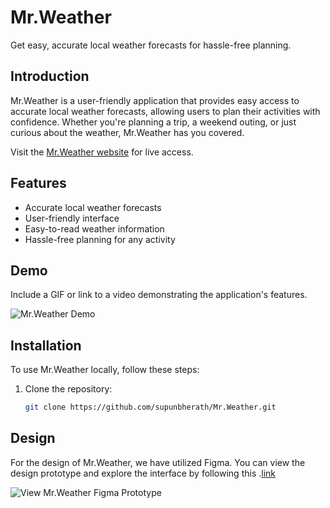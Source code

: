 # Mr.Weather

Get easy, accurate local weather forecasts for hassle-free planning.

## Introduction
Mr.Weather is a user-friendly application that provides easy access to accurate local weather forecasts, allowing users to plan their activities with confidence. Whether you're planning a trip, a weekend outing, or just curious about the weather, Mr.Weather has you covered.

Visit the [Mr.Weather website](https://supunbherath.github.io/Mr.Weather/) for live access.

## Features
- Accurate local weather forecasts
- User-friendly interface
- Easy-to-read weather information
- Hassle-free planning for any activity

## Demo
Include a GIF or link to a video demonstrating the application's features.

![Mr.Weather Demo](link/to/demo.gif)

## Installation
To use Mr.Weather locally, follow these steps:

1. Clone the repository:
   ```bash
   git clone https://github.com/supunbherath/Mr.Weather.git
## Design

For the design of Mr.Weather, we have utilized Figma. You can view the design prototype and explore the interface by following this .[link](https://supunbherath.github.io/Mr.Weather/](https://www.figma.com/file/KtSDTcJ7SAMZLlObBhyarU/Mr.Weather?type=design&node-id=0%3A1&mode=design&t=jstewuWCYt4ESZOz-1)https://www.figma.com/file/KtSDTcJ7SAMZLlObBhyarU/Mr.Weather?type=design&node-id=0%3A1&mode=design&t=jstewuWCYt4ESZOz-1)

![View Mr.Weather Figma Prototype](https://supunbherath.github.io/Mr.Weather/](https://www.figma.com/proto/KtSDTcJ7SAMZLlObBhyarU/Mr.Weather?type=design&node-id=1-2&t=86Hns3nt81PO29wv-1&scaling=min-zoom&page-id=0%3A1&mode=design)https://www.figma.com/proto/KtSDTcJ7SAMZLlObBhyarU/Mr.Weather?type=design&node-id=1-2&t=86Hns3nt81PO29wv-1&scaling=min-zoom&page-id=0%3A1&mode=design) 
